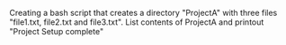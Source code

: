 Creating a bash script that creates a directory "ProjectA" with three files "file1.txt, file2.txt and file3.txt". 
List contents of ProjectA and printout "Project Setup complete"
